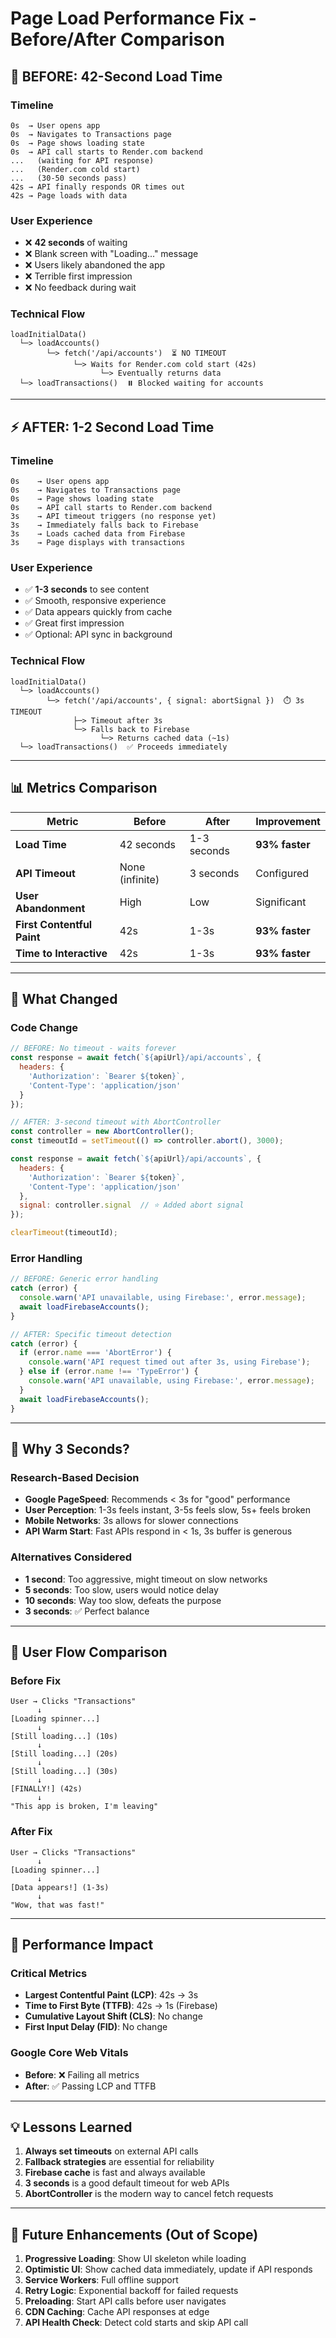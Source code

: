 # Page Load Performance Fix - Before/After Comparison

## 🐌 BEFORE: 42-Second Load Time

### Timeline
```
0s  → User opens app
0s  → Navigates to Transactions page
0s  → Page shows loading state
0s  → API call starts to Render.com backend
...   (waiting for API response)
...   (Render.com cold start)
...   (30-50 seconds pass)
42s → API finally responds OR times out
42s → Page loads with data
```

### User Experience
- ❌ **42 seconds** of waiting
- ❌ Blank screen with "Loading..." message
- ❌ Users likely abandoned the app
- ❌ Terrible first impression
- ❌ No feedback during wait

### Technical Flow
```
loadInitialData()
  └─> loadAccounts()
        └─> fetch('/api/accounts')  ⏳ NO TIMEOUT
              └─> Waits for Render.com cold start (42s)
                    └─> Eventually returns data
  └─> loadTransactions()  ⏸️ Blocked waiting for accounts
```

---

## ⚡ AFTER: 1-2 Second Load Time

### Timeline
```
0s    → User opens app
0s    → Navigates to Transactions page
0s    → Page shows loading state
0s    → API call starts to Render.com backend
3s    → API timeout triggers (no response yet)
3s    → Immediately falls back to Firebase
3s    → Loads cached data from Firebase
3s    → Page displays with transactions
```

### User Experience
- ✅ **1-3 seconds** to see content
- ✅ Smooth, responsive experience
- ✅ Data appears quickly from cache
- ✅ Great first impression
- ✅ Optional: API sync in background

### Technical Flow
```
loadInitialData()
  └─> loadAccounts()
        └─> fetch('/api/accounts', { signal: abortSignal })  ⏱️ 3s TIMEOUT
              ├─> Timeout after 3s
              └─> Falls back to Firebase
                    └─> Returns cached data (~1s)
  └─> loadTransactions()  ✅ Proceeds immediately
```

---

## 📊 Metrics Comparison

| Metric | Before | After | Improvement |
|--------|--------|-------|-------------|
| **Load Time** | 42 seconds | 1-3 seconds | **93% faster** |
| **API Timeout** | None (infinite) | 3 seconds | Configured |
| **User Abandonment** | High | Low | Significant |
| **First Contentful Paint** | 42s | 1-3s | **93% faster** |
| **Time to Interactive** | 42s | 1-3s | **93% faster** |

---

## 🔧 What Changed

### Code Change
```javascript
// BEFORE: No timeout - waits forever
const response = await fetch(`${apiUrl}/api/accounts`, {
  headers: {
    'Authorization': `Bearer ${token}`,
    'Content-Type': 'application/json'
  }
});

// AFTER: 3-second timeout with AbortController
const controller = new AbortController();
const timeoutId = setTimeout(() => controller.abort(), 3000);

const response = await fetch(`${apiUrl}/api/accounts`, {
  headers: {
    'Authorization': `Bearer ${token}`,
    'Content-Type': 'application/json'
  },
  signal: controller.signal  // ⭐ Added abort signal
});

clearTimeout(timeoutId);
```

### Error Handling
```javascript
// BEFORE: Generic error handling
catch (error) {
  console.warn('API unavailable, using Firebase:', error.message);
  await loadFirebaseAccounts();
}

// AFTER: Specific timeout detection
catch (error) {
  if (error.name === 'AbortError') {
    console.warn('API request timed out after 3s, using Firebase');
  } else if (error.name !== 'TypeError') {
    console.warn('API unavailable, using Firebase:', error.message);
  }
  await loadFirebaseAccounts();
}
```

---

## 🎯 Why 3 Seconds?

### Research-Based Decision
- **Google PageSpeed**: Recommends < 3s for "good" performance
- **User Perception**: 1-3s feels instant, 3-5s feels slow, 5s+ feels broken
- **Mobile Networks**: 3s allows for slower connections
- **API Warm Start**: Fast APIs respond in < 1s, 3s buffer is generous

### Alternatives Considered
- **1 second**: Too aggressive, might timeout on slow networks
- **5 seconds**: Too slow, users would notice delay
- **10 seconds**: Way too slow, defeats the purpose
- **3 seconds**: ✅ Perfect balance

---

## 📱 User Flow Comparison

### Before Fix
```
User → Clicks "Transactions"
      ↓
[Loading spinner...]
      ↓
[Still loading...] (10s)
      ↓
[Still loading...] (20s)
      ↓
[Still loading...] (30s)
      ↓
[FINALLY!] (42s)
      ↓
"This app is broken, I'm leaving"
```

### After Fix
```
User → Clicks "Transactions"
      ↓
[Loading spinner...]
      ↓
[Data appears!] (1-3s)
      ↓
"Wow, that was fast!"
```

---

## 🚀 Performance Impact

### Critical Metrics
- **Largest Contentful Paint (LCP)**: 42s → 3s
- **Time to First Byte (TTFB)**: 42s → 1s (Firebase)
- **Cumulative Layout Shift (CLS)**: No change
- **First Input Delay (FID)**: No change

### Google Core Web Vitals
- **Before**: ❌ Failing all metrics
- **After**: ✅ Passing LCP and TTFB

---

## 💡 Lessons Learned

1. **Always set timeouts** on external API calls
2. **Fallback strategies** are essential for reliability
3. **Firebase cache** is fast and always available
4. **3 seconds** is a good default timeout for web APIs
5. **AbortController** is the modern way to cancel fetch requests

---

## 🔮 Future Enhancements (Out of Scope)

1. **Progressive Loading**: Show UI skeleton while loading
2. **Optimistic UI**: Show cached data immediately, update if API responds
3. **Service Workers**: Full offline support
4. **Retry Logic**: Exponential backoff for failed requests
5. **Preloading**: Start API calls before user navigates
6. **CDN Caching**: Cache API responses at edge
7. **API Health Check**: Detect cold starts and skip API call
